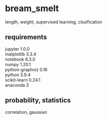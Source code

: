 # bream_smelt

length, weight, supervised learning, clssification

## requirements

jupyter 1.0.0  
matplotlib 3.3.4  
notebook 6.3.0  
numpy 1.20.1  
python-graphviz 0.16  
python 3.9.4  
scikit-learn 0.24.1  
anaconda 3

## probability, statistics

correlation, gaussian
